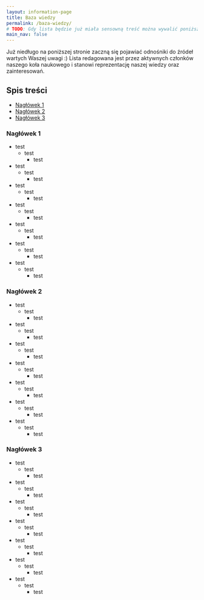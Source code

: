 ```yaml
---
layout: information-page
title: Baza wiedzy
permalink: /baza-wiedzy/
# TODO: Gdy lista będzie już miała sensowną treść można wywalić poniższą linijkę, a Baza Wiedzy pojawi się w górnym menu!
main_nav: false
---
```


Już niedługo na poniższej stronie zaczną się pojawiać odnośniki do źródeł wartych Waszej uwagi :) Lista redagowana jest przez
aktywnych członków naszego koła naukowego i stanowi reprezentację naszej wiedzy oraz zainteresowań.

## Spis treści
- [Nagłówek 1](#nagłówek-1)
- [Nagłówek 2](#nagłówek-2)
- [Nagłówek 3](#nagłówek-3)

### Nagłówek 1
- test
  - test
    - test
- test
  - test
    - test
- test
  - test
    - test
- test
  - test
    - test
- test
  - test
    - test
- test
  - test
    - test
- test
  - test
    - test

### Nagłówek 2
- test
  - test
    - test
- test
  - test
    - test
- test
  - test
    - test
- test
  - test
    - test
- test
  - test
    - test
- test
  - test
    - test
- test
  - test
    - test

### Nagłówek 3
- test
  - test
    - test
- test
  - test
    - test
- test
  - test
    - test
- test
  - test
    - test
- test
  - test
    - test
- test
  - test
    - test
- test
  - test
    - test
